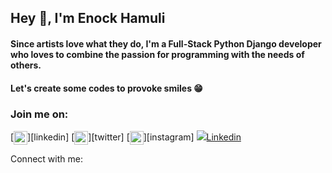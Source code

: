 ## Hey 👋, I'm Enock Hamuli

#### Since artists love what they do, I'm a Full-Stack Python Django developer who loves to combine the passion for programming with the needs of others. 
#### Let's create some codes to provoke smiles 😁


### Join me on:
<detail>
[<img align="center" alt="Enockham | LinkedIn" width="22px" src="https://cdn.jsdelivr.net/npm/simple-icons@v3/icons/linkedin.svg" />][linkedin]
[<img align="center" alt="Enockham | Twitter" width="22px" src="https://cdn.jsdelivr.net/npm/simple-icons@v3/icons/twitter.svg" />][twitter]
[<img align="center" alt="Enockham | Instagram" width="22px" src="https://cdn.jsdelivr.net/npm/simple-icons@v3/icons/instagram.svg" />][instagram]
  <a href=''><img src='https://cdn.jsdelivr.net/npm/simple-icons@v3/icons/linkedin.svg' />Linkedin</a>
</detail>
<br />


[linkedin]:https://www.linkedin.cn/in/enock-hamuli-156a251a3/
[twitter]: https://twitter.com/enockhamuli
[instagram]: https://www.instagram.com/enockhamuli/
Connect with me:





